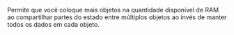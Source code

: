 Permite que você coloque mais objetos na quantidade disponível de RAM ao compartilhar partes do estado entre múltiplos objetos ao invés de manter todos os dados em cada objeto.